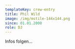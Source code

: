 ```yaml
---
templateKey: crew-entry
title: Phil Wild
image: /img/mstile-144x144.png
since: 01.01.2008
role: DJ
---
```

Infos folgen...

